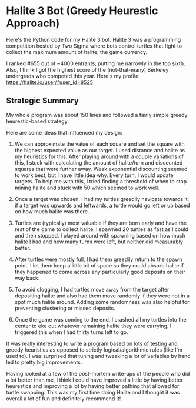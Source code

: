 # Halite 3 Bot (Greedy Heurestic Approach)
Here's the Python code for my Halite 3 bot. Halite 3 was a programming competition hosted by Two Sigma where bots control turtles that fight to collect the maximum amount of halite, the game currency.


I ranked #655 out of ~4000 entrants, putting me narrowly in the top sixth.  Also, I think I got the highest score of the 
(not-that-many) Berkeley undergrads who competed this year. Here's my profile: https://halite.io/user/?user_id=8525

## Strategic Summary
My whole program was about 150 lines and followed a fairly simple greedy heurestic-based strategy.

Here are some ideas that influenced my design:

1) We can approximate the value of each square and set the square with the highest expected value as our target. I used distance and halite as my heuristics for this. After playing around with a couple variations of this, I stuck with calculating the amount of halite/turn and discounted squares that were further away. Weak exponential discounting seemed to work best, but I have little idea why. Every turn, I would update targets. To help me with this, I tried finding a threshold of when to stop mining halite and stuck with 50 which seemed to work well.

2) Once a target was chosen, I had my turtles greedily navigate towards it; if a target was upwards and leftwards, a turtle would go left or up based on how much halite was there.

3) Turtles are (typically) most valuable if they are born early and have the rest of the game to collect halite. I spawned 20 turtles as fast as I could and then stopped. I played around with spawning based on how much halite I had and how many turns were left, but neither did measurably better.

4) After turtles were mostly full, I had them greedily return to the spawn point. I let them keep a little bit of space so they could absorb halite if they happened to come across any particularly good deposits on their way back.

5) To avoid clogging, I had turtles move away from the target after depositing halite and also had them move randomly if they were not in a spot much halite around. Adding some randomness was also helpful for preventing clustering or missed deposits.

6) Once the game was coming to the end, I crashed all my turtles into the center to eke out whatever remaining halite they were carrying. I triggered this when I had thirty turns left to go.

It was really interesting to write a program based on lots of testing and greedy heuristics as opposed to strictly logical/algorithmic rules (like I'm used to). I was surprised that tuning and tweaking a lot of variables by hand led to pretty big improvements. 

Having looked at a few of the post-mortem write-ups of the people who did a lot better than me, I think I could have improved a little by having better heurestics and improving a lot by having better pathing that allowed for turtle swapping. This was my first time doing Halite and I thought it was overall a lot of fun and definitely recommend it!


